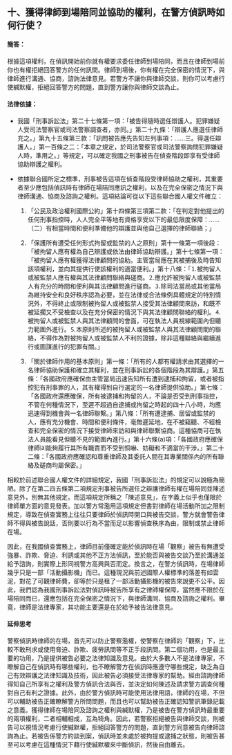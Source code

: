 ## 十、獲得律師到場陪同並協助的權利，在警方偵訊時如何行使？

#### 簡答：

根據這項權利，在偵訊開始前你就有權要求委任律師到場陪同，而且在律師到場前你也有權拒絕回答警方的任何訊問。律師到場後，你有權在完全保密的情況下，與律師進行溝通、協商，諮詢法律意見。若警方不讓你與律師交談，則你可以考慮行使緘默權，拒絕回答警方的問題，直到警方讓你與律師交談為止。

#### 法律依據：

* 我國「刑事訴訟法」第二十七條第一項：「被告得隨時選任辯護人。犯罪嫌疑人受司法警察官或司法警察調查者，亦同。」第二十九條：「辯護人應選任律師充之。」第九十五條第三款：「訊問被告應先告知左列事項：……三。得選任辯護人。」第一百條之二：「本章之規定，於司法警察官或司法警察詢問犯罪嫌疑人時，準用之。」等規定，可以確定我國之刑事被告在偵查階段即享有受律師協助辯護之權利。

* 依據聯合國所定之標準，刑事被告這項在偵查階段受律師協助之權利，其重要者至少應包括偵訊時有律師在場陪同應訊之權利，以及在完全保密之情況下與律師溝通、協商及諮詢之權利。這項結論可從以下這些聯合國人權文件確立：

   1. 「公民及政治權利國際公約」第十四條第三項第二款：「在判定對他提出的任何刑事指控時，人人完全平等地有資格享受以下的最低限度保障：……（二）有相當時間和便利準備他的辯護並與他自己選擇的律師聯絡；」

   2. 「保護所有遭受任何形式拘留或監禁的人之原則」第十一條第一項後段：「被拘留人應有權為自己辯護或依法由律師協助辯護。」第十七條第一項：「被拘留人應有權獲得法律顧問的協助。主管當局應在其被捕後及時告知該項權利，並向其提供行使該權利的適當便利。」第十八條：「⒈被拘留人或被監禁人應有權與其法律顧問聯絡與磋商。⒉應允許被拘留人或被監禁人有充分的時間和便利與其法律顧問進行磋商。⒊除司法當局或其他當局為維持安全和良好秩序認為必要，並在法律或合法條例具體規定的特別情況外，不得終止或限制被拘留人或被監禁人接受其法律顧問來訪，和既不被延擱又不受檢查以及在充分保密的情況下與其法律顧問聯絡的權利。⒋被拘留人或被監禁人與其法律顧問的會面，可在執法人員視線範圍內但聽力範圍外進行。⒌本原則所述的被拘留人或被監禁人與其法律顧問間的聯絡，不得作為對被拘留人或被監禁人不利的證據，除非這種聯絡與繼續進行或圖謀進行的犯罪有關。」

   3. 「關於律師作用的基本原則」第一條：「所有的人都有權請求由其選擇的一名律師協助保護和確立其權利，並在刑事訴訟的各個階段為其辯護。」第五條：「各國政府應確保由主管當局迅速告知所有遭到逮捕和拘留，或者被指控犯有刑事罪的人，其有權得到自行選定的一名律師提供協助。」第七條：「各國政府還應確保，所有被逮捕和拘留的人，不論是否受到刑事指控，不管在何種情況下，至遲不超過自逮捕或拘留之時起的四十八小時，均應迅速得到機會與一名律師聯繫。」第八條：「所有遭逮捕、居留或監禁的人，應有充分機會、時間和便利條件，毫無遲延地，在不被竊聽、不經檢查和完全保密的情況下接受律師來訪和與律師聯繫協商。這種協商可在執法人員能看見但聽不見的範圍內進行。」第十六條(a)項：「各國政府應確保律師⒜能夠履行其所有職責而不受到恫嚇、妨礙和不適當的干涉。」第二十二條：「各國政府應確認和尊重律師及其委託人間在其專業關係內的所有聯絡及磋商均屬保密。」

相較於前述聯合國人權文件的詳細規定，我國「刑事訴訟法」的規定可以說極為簡陋。除了在第二四五條第二項規定刑事被告所選任之辯護律師有權在場陪同並陳述意見外，別無其他規定。而這項規定所稱之「陳述意見」，在字義上似乎也僅限於律師單方面的意見發表。加以警方常濫用這項規定但書對律師在場活動所加之限制規定，導致在偵查實務上往往只要律師於偵訊時開口與被告交談，警方就會警告律師不得與被告說話，否則要以行為不當而足以影響偵查秩序為由，限制或禁止律師在場。

因此，在我國偵查實務上，律師目前僅確定能於偵訊時在場「觀察」被告有無遭受強暴、詐欺、脅迫、利誘或其他不正方法偵訊，至於能否與被告交談乃至於溝通並給予諮詢，則實際上形同視警方高興與否而定。換言之，在警方偵訊時，在場律師幾乎只是一部「活動攝影機」而已。這種現況與前述國際人權標準的落差有如雲泥，對花了可觀律師費，卻等於只是租了一部活動攝影機的被告來說更不公平。因此，我們認為我國刑事訴訟法對偵訊時被告所享有之律師權保障，當然應不限於在場陪同而已，還應包括在完全保密之情況下，與律師溝同、協商及諮詢之權利。畢竟，律師是法律專家，其功能主要還是在於給予被告法律意見。

#### 延伸思考

警察偵訊時律師的在場，首先可以防止警察濫權，使警察在律師的「觀察」下，比較不敢刑求或使用脅迫、詐欺、疲勞訊問等不正手段訊問。第二個功用，也是最主要的功用，乃是提供被告必要之法律知識及意見。由於大多數人不是法律專家，不瞭解自己在偵訊時有哪些權利，也不瞭解警方在偵訊時應遵守哪些規定，缺乏為自己有效辯護之法律知識及技術，因此被告必須接受法律專家的幫助。經由諮詢律師得知自己所享有之權利及警方偵訊合法與否，並決定如何陳述及請求警方調查何種對自己有利之證據。此外，由於警方偵訊時可能使用法律用語，律師的在場，不但可以輔助被告正確瞭解警方所問問題，而且也可以幫助被告正確認知警訊筆錄記載之意義。獲得律師在場陪同及諮詢之權利與緘默權，乃是被告在警方偵訊時最重要的兩項權利，二者相輔相成，互為犄角。因此，若警察拒絕被告與律師交談，則被告可以視情況考慮行使緘默權，拒絕回答警方的問題，直到警方同意被告向律師諮詢為止。若被告係警方約談到案，偵訊時並未處於被拘提或逮捕之狀態，則被告甚至可以考慮在這種情況下藉行使緘默權來中斷偵訊，然後自由離去。
